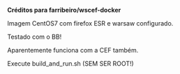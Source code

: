 **Créditos para farribeiro/wscef-docker**


Imagem CentOS7 com firefox ESR e warsaw configurado.

Testado com o BB!

Aparentemente funciona com a CEF também.

Execute build_and_run.sh (SEM SER ROOT!)
